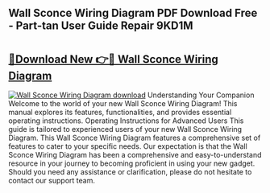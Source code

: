 ## Wall Sconce Wiring Diagram PDF Download Free - Part-tan User Guide Repair 9KD1M

# <h2><a href="http://dfp3giq.blite.top/?on=Wall+Sconce+Wiring+Diagram">🔗Download New 👉🔴 Wall Sconce Wiring Diagram</a></h2>

[![Wall Sconce Wiring Diagram download](https://i.imgur.com/lujVjoI.png)](http://dfp3giq.blite.top/?on=Wall+Sconce+Wiring+Diagram)
Understanding Your Companion Welcome to the world of your new Wall Sconce Wiring Diagram! This manual explores its features, functionalities, and provides essential operating instructions. Operating Instructions for Advanced Users This guide is tailored to experienced users of your new Wall Sconce Wiring Diagram. This Wall Sconce Wiring Diagram features a comprehensive set of features to cater to your specific needs. Our expectation is that the Wall Sconce Wiring Diagram has been a comprehensive and easy-to-understand resource in your journey to becoming proficient in using your new gadget. Should you need any assistance or clarification, please do not hesitate to contact our support team.
